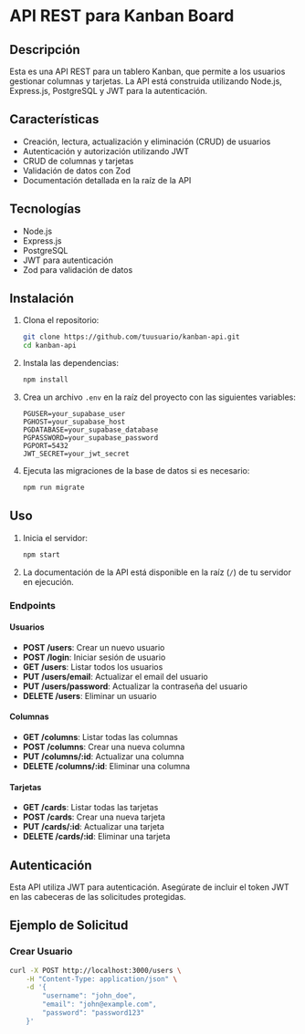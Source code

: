 # API REST para Kanban Board

## Descripción

Esta es una API REST para un tablero Kanban, que permite a los usuarios gestionar columnas y tarjetas. La API está construida utilizando Node.js, Express.js, PostgreSQL y JWT para la autenticación.

## Características

- Creación, lectura, actualización y eliminación (CRUD) de usuarios
- Autenticación y autorización utilizando JWT
- CRUD de columnas y tarjetas
- Validación de datos con Zod
- Documentación detallada en la raíz de la API

## Tecnologías

- Node.js
- Express.js
- PostgreSQL
- JWT para autenticación
- Zod para validación de datos

## Instalación

1. Clona el repositorio:
    ```bash
    git clone https://github.com/tuusuario/kanban-api.git
    cd kanban-api
    ```

2. Instala las dependencias:
    ```bash
    npm install
    ```

3. Crea un archivo `.env` en la raíz del proyecto con las siguientes variables:
    ```plaintext
    PGUSER=your_supabase_user
    PGHOST=your_supabase_host
    PGDATABASE=your_supabase_database
    PGPASSWORD=your_supabase_password
    PGPORT=5432
    JWT_SECRET=your_jwt_secret
    ```

4. Ejecuta las migraciones de la base de datos si es necesario:
    ```bash
    npm run migrate
    ```

## Uso

1. Inicia el servidor:
    ```bash
    npm start
    ```

2. La documentación de la API está disponible en la raíz (`/`) de tu servidor en ejecución.

### Endpoints

#### Usuarios

- **POST /users**: Crear un nuevo usuario
- **POST /login**: Iniciar sesión de usuario
- **GET /users**: Listar todos los usuarios
- **PUT /users/email**: Actualizar el email del usuario
- **PUT /users/password**: Actualizar la contraseña del usuario
- **DELETE /users**: Eliminar un usuario

#### Columnas

- **GET /columns**: Listar todas las columnas
- **POST /columns**: Crear una nueva columna
- **PUT /columns/:id**: Actualizar una columna
- **DELETE /columns/:id**: Eliminar una columna

#### Tarjetas

- **GET /cards**: Listar todas las tarjetas
- **POST /cards**: Crear una nueva tarjeta
- **PUT /cards/:id**: Actualizar una tarjeta
- **DELETE /cards/:id**: Eliminar una tarjeta

## Autenticación

Esta API utiliza JWT para autenticación. Asegúrate de incluir el token JWT en las cabeceras de las solicitudes protegidas.

## Ejemplo de Solicitud

### Crear Usuario
```bash
curl -X POST http://localhost:3000/users \
    -H "Content-Type: application/json" \
    -d '{
        "username": "john_doe",
        "email": "john@example.com",
        "password": "password123"
    }'
